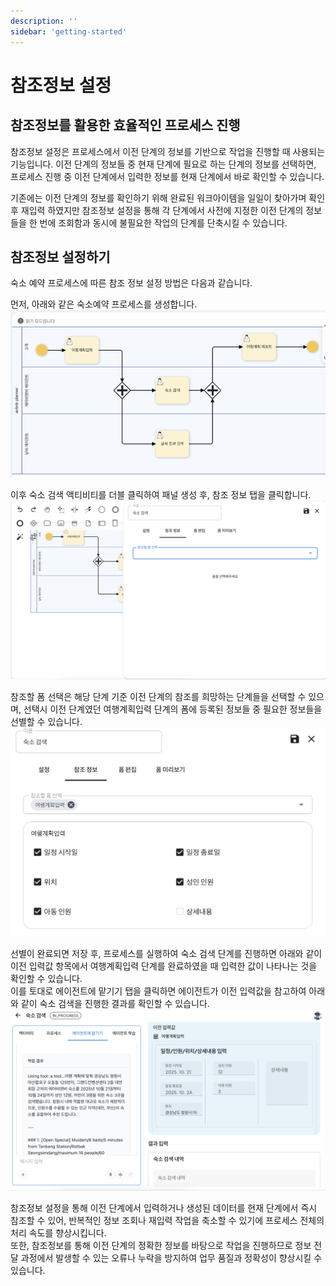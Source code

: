 ```yaml
---
description: ''
sidebar: 'getting-started'
---
```


# 참조정보 설정

## 참조정보를 활용한 효율적인 프로세스 진행

참조정보 설정은 프로세스에서 이전 단계의 정보를 기반으로 작업을 진행할 때 사용되는 기능입니다. 이전 단계의 정보들 중 현재 단계에 필요로 하는 단계의 정보를 선택하면, 프로세스 진행 중 이전 단계에서 입력한 정보를 현재 단계에서 바로 확인할 수 있습니다.<br>

기존에는 이전 단계의 정보를 확인하기 위해 완료된 워크아이템을 일일이 찾아가며 확인 후 재입력 하였지만 참조정보 설정을 통해 각 단계에서 사전에 지정한 이전 단계의 정보들을 한 번에 조회함과 동시에 불필요한 작업의 단계를 단축시킬 수 있습니다.

## 참조정보 설정하기
숙소 예약 프로세스에 따른 참조 정보 설정 방법은 다음과 같습니다.

먼저, 아래와 같은 숙소예약 프로세스를 생성합니다.
![](../../../uengine-image/process-gpt/reference/reference-1.png)<br>

이후 숙소 검색 액티비티를 더블 클릭하여 패널 생성 후, 참조 정보 탭을 클릭합니다.<br>
![](../../../uengine-image/process-gpt/reference/reference-2.png)<br>

참조할 폼 선택은 해당 단계 기준 이전 단계의 참조를 희망하는 단계들을 선택할 수 있으며, 선택시 이전 단계였던 여행계획입력 단계의 폼에 등록된 정보들 중 필요한 정보들을 선별할 수 있습니다.<br>
![](../../../uengine-image/process-gpt/reference/reference-3.png)<br>

선별이 완료되면 저장 후, 프로세스를 실행하여 숙소 검색 단계를 진행하면 아래와 같이 이전 입력값 항목에서 여행계획입력 단계를 완료하였을 때 입력한 값이 나타나는 것을 확인할 수 있습니다.<br>
이를 토대로 에이전트에 맡기기 탭을 클릭하면 에이전트가 이전 입력값을 참고하여 아래와 같이 숙소 검색을 진행한 결과를 확인할 수 있습니다.
![](../../../uengine-image/process-gpt/reference/reference-4.png)<br>

참조정보 설정을 통해 이전 단계에서 입력하거나 생성된 데이터를 현재 단계에서 즉시 참조할 수 있어, 반복적인 정보 조회나 재입력 작업을 축소할 수 있기에 프로세스 전체의 처리 속도를 향상시킵니다. <br>
또한, 참조정보를 통해 이전 단계의 정확한 정보를 바탕으로 작업을 진행하므로 정보 전달 과정에서 발생할 수 있는 오류나 누락을 방지하여 업무 품질과 정확성이 향상시킬 수 있습니다.<br>

